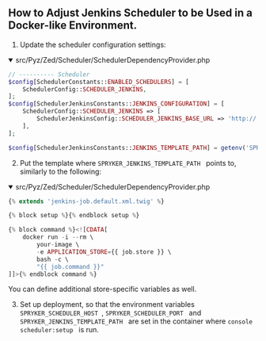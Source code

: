 ## How to Adjust Jenkins Scheduler to be Used in a Docker-like Environment.

1. Update the scheduler configuration settings:
<details open>
<summary>src/Pyz/Zed/Scheduler/SchedulerDependencyProvider.php</summary>

```PHP
// ---------- Scheduler
$config[SchedulerConstants::ENABLED_SCHEDULERS] = [
    SchedulerConfig::SCHEDULER_JENKINS,
];
$config[SchedulerJenkinsConstants::JENKINS_CONFIGURATION] = [
    SchedulerConfig::SCHEDULER_JENKINS => [
        SchedulerJenkinsConfig::SCHEDULER_JENKINS_BASE_URL => 'http://' . getenv('SPRYKER_SCHEDULER_HOST') . ':' . getenv('SPRYKER_SCHEDULER_PORT') . '/',
    ],
];

$config[SchedulerJenkinsConstants::JENKINS_TEMPLATE_PATH] = getenv('SPRYKER_JENKINS_TEMPLATE_PATH');
```
</details>

2. Put the template where  `SPRYKER_JENKINS_TEMPLATE_PATH ` points to, similarly to the following:

<details open>
<summary>src/Pyz/Zed/Scheduler/SchedulerDependencyProvider.php</summary>

```PHP
{% extends 'jenkins-job.default.xml.twig' %}

{% block setup %}{% endblock setup %}

{% block command %}<![CDATA[
    docker run -i --rm \
        your-image \
        -e APPLICATION_STORE={{ job.store }} \
        bash -c \
        "{{ job.command }}"
]]>{% endblock command %}

```
</details>

You can define additional store-specific variables as well.

3. Set up deployment, so that the environment variables  `SPRYKER_SCHEDULER_HOST `,  `SPRYKER_SCHEDULER_PORT ` and  `SPRYKER_JENKINS_TEMPLATE_PATH ` are set in the container where  `console scheduler:setup ` is run.